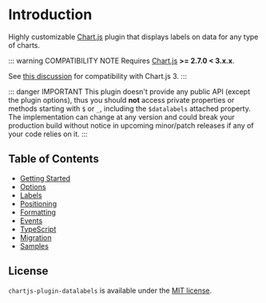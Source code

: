 # Introduction

Highly customizable [Chart.js](http://www.chartjs.org/) plugin that displays labels on data for any type of charts.

::: warning COMPATIBILITY NOTE
Requires [Chart.js](https://github.com/chartjs/Chart.js/releases) **>= 2.7.0 < 3.x.x**.

See [this discussion](https://github.com/chartjs/chartjs-plugin-datalabels/discussions/213) for compatibility with Chart.js 3.
:::

::: danger IMPORTANT
This plugin doesn't provide any public API (except the plugin options), thus you should **not** access private properties or methods starting with `$` or `_`, including the `$datalabels` attached property. The implementation can change at any version and could break your production build without notice in upcoming minor/patch releases if any of your code relies on it.
:::

## Table of Contents

* [Getting Started](getting-started.md)
* [Options](options.md)
* [Labels](labels.md)
* [Positioning](positioning.md)
* [Formatting](formatting.md)
* [Events](events.md)
* [TypeScript](typescript)
* [Migration](migration)
* [Samples](../samples)

## License

`chartjs-plugin-datalabels` is available under the [MIT license](https://github.com/chartjs/chartjs-plugin-datalabels/blob/master/LICENSE.md).
